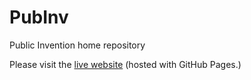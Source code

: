 # PubInv
Public Invention home repository

Please visit the [live website](https://pubinv.github.io/PubInv/) (hosted with GitHub Pages.)
